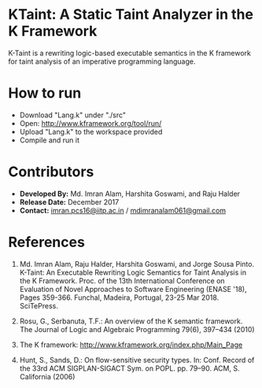 # KTaint: A Static Taint Analyzer in the K Framework

K-Taint is a rewriting logic-based executable semantics in the K framework for taint analysis of an imperative  programming language. 

# How to run

- Download "Lang.k" under "./src"
- Open: http://www.kframework.org/tool/run/
- Upload "Lang.k" to the workspace provided 
- Compile and run it


# Contributors

- __Developed By:__ Md. Imran Alam, Harshita Goswami, and Raju Halder
- __Release Date:__ December 2017
- __Contact:__ imran.pcs16@iitp.ac.in / mdimranalam061@gmail.com 

# References

1. Md. Imran Alam, Raju Halder, Harshita Goswami, and Jorge Sousa Pinto. K-Taint: An Executable Rewriting Logic Semantics for Taint Analysis in the K Framework. Proc. of the 13th International Conference on Evaluation of Novel Approaches to Software Engineering (ENASE '18), Pages 359-366. Funchal, Madeira, Portugal, 23-25 Mar 2018. SciTePress.

2. Rosu, G., Serbanuta, T.F.: An overview of the K semantic framework. The Journal of Logic and Algebraic Programming 79(6), 397–434 (2010)

3. The K framework: http://www.kframework.org/index.php/Main_Page

4. Hunt, S., Sands, D.: On flow-sensitive security types. In: Conf. Record of the 33rd ACM SIGPLAN-SIGACT Sym. on POPL. pp. 79–90. ACM, S. California (2006)

